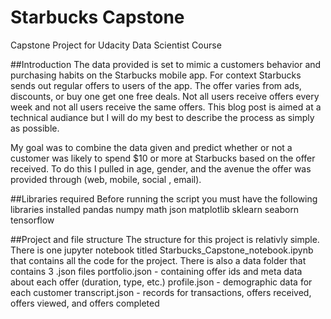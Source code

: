 # Starbucks Capstone
Capstone Project for Udacity Data Scientist Course

##Introduction
The data provided is set to mimic a customers behavior and purchasing habits on the Starbucks mobile app. For context Starbucks sends out regular offers to users of the app. The offer varies from ads, discounts, or buy one get one free deals. Not all users receive offers every week and not all users receive the same offers. This blog post is aimed at a technical audiance but I will do my best to describe the process as simply as possible.

My goal was to combine the data given and predict whether or not a customer was likely to spend $10 or more at Starbucks based on the offer received. To do this I pulled in age, gender, and the avenue the offer was provided through (web, mobile, social , email).

##Libraries required
Before running the script you must have the following libraries installed
pandas
numpy
math
json
matplotlib
sklearn
seaborn
tensorflow

##Project and file structure
The structure for this project is relativly simple. There is one jupyter notebook titled Starbucks_Capstone_notebook.ipynb that contains all the code for the project.
There is also a data folder that contains 3 .json files
portfolio.json - containing offer ids and meta data about each offer (duration, type, etc.)
profile.json - demographic data for each customer
transcript.json - records for transactions, offers received, offers viewed, and offers completed

